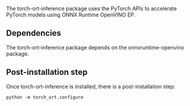 The torch-ort-inference package uses the PyTorch APIs to accelerate PyTorch models using ONNX Runtime OpenVINO EP.

## Dependencies

The torch-ort-inference package depends on the onnxruntime-openvino package.

## Post-installation step

Once torch-ort-inference is installed, there is a post-installation step:

`python -m torch_ort.configure`





